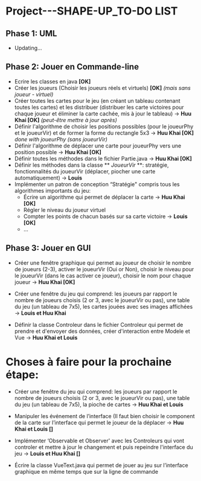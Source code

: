# Project---SHAPE-UP_TO-DO LIST

## Phase 1: UML  
- Updating...

## Phase 2: Jouer en Commande-line
- Ecrire les classes en java	 **[OK]**
- Créer les joueurs (Choisir les joueurs réels et virtuels) **[OK]** *(mais sans joueur - virtuel)*
- Créer toutes les cartes pour le jeu (en créant un tableau contenant toutes les cartes) et les distribuer (distribuer les carte victoires pour chaque joueur et éliminer la carte cachée, mis à jour le tableau) -> **Huu Khai [OK]** *(peut-être mettre à jour après)*
- Définir l'algorithme de choisir les positions possibles (pour le joueurPhy et le joueurVir) et de former la forme du rectangle 5x3 -> **Huu Khai [OK]**  *done with joueurPhy (sans joueurVir)*
- Définir l'algorithme de déplacer une carte pour joueurPhy vers une position possible -> **Huu Khai [OK]**
- Définir toutes les méthodes dans le fichier Partie.java -> **Huu Khai [OK]**
- Définir les méthodes dans la classe ** *JoueurVir* **: stratégie, fonctionnalités du joueurVir (déplacer, piocher une carte automatiquement) -> **Louis**
- Implémenter un patron de conception “Stratégie" compris tous les algorithmes importants du jeu: 
    + Écrire un algorithme qui permet de déplacer la carte -> **Huu Khai [OK]**
    + Régler le niveau du joueur virtuel
    + Compter les points de chacun basés sur sa carte victoire -> **Louis [OK]**
    + …


## Phase 3: Jouer en GUI
- Créer une fenêtre graphique qui permet au joueur de choisir le nombre de joueurs (2-3), activer le joueurVir (Oui or Non), choisir le niveau pour le joueurVir (dans le cas activer ce joueur), choisir le nom pour chaque joueur -> **Huu Khai [OK]**

- Créer une fenêtre du jeu qui comprend: les joueurs par rapport le nombre de joueurs choisis (2 or 3, avec le joueurVir ou pas), une table du jeu (un tableau de 7x5), les cartes jouées avec ses images affichées -> **Louis et Huu Khai**

- Définir la classe Controleur dans le fichier Controleur qui permet de prendre et d'envoyer des données, créer d'interaction entre Modele et Vue -> **Huu Khai et Louis**

# Choses à faire pour la prochaine étape:
- Créer une fenêtre du jeu qui comprend: les joueurs par rapport le nombre de joueurs choisis (2 or 3, avec le joueurVir ou pas), une table du jeu (un tableau de 7x5), la pioche de cartes -> **Huu Khai et Louis**

- Manipuler les événement de l’interface (Il faut bien choisir le component de la carte sur l’interface qui permet le joueur de la déplacer -> **Huu Khai et Louis []**

- Implémenter ‘Observable et Observer' avec les Controleurs qui vont controler et mettre à jour le changement et puis repeindre l'interface du jeu -> **Louis et Huu Khai []**

- Écrire la classe VueText.java qui permet de jouer au jeu sur l’interface graphique en même temps que sur la ligne de commande



